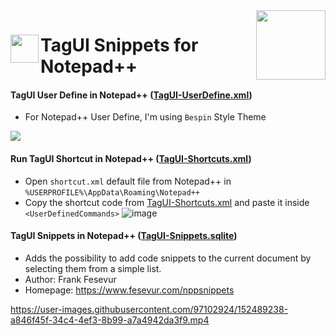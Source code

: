 <img src="https://1.tilyanpristka.id/images/tP-logo-rounded.png" height="111" align="right">

# <img src="https://1.tilyanpristka.id/images/tagui.png" height="45" align="left"> TagUI Snippets for Notepad++

#### TagUI User Define in Notepad++ ([TagUI-UserDefine.xml](https://raw.githubusercontent.com/tilyanPristka/TagUI-Snippets-for-NotepadPP/main/TagUI-UserDefine.xml))
- For Notepad++ User Define, I'm using `Bespin` Style Theme
<img src="https://user-images.githubusercontent.com/97102924/152540809-af1228f9-f6a6-4ec2-8c11-1535e3b648c0.png">

#### Run TagUI Shortcut in Notepad++ ([TagUI-Shortcuts.xml](https://raw.githubusercontent.com/tilyanPristka/TagUI-Snippets-for-NotepadPP/main/TagUI-Shortcuts.xml))
- Open `shortcut.xml` default file from Notepad++ in `%USERPROFILE%\AppData\Roaming\Notepad++`
- Copy the shortcut code from [TagUI-Shortcuts.xml](https://raw.githubusercontent.com/tilyanPristka/TagUI-Snippets-for-NotepadPP/main/TagUI-Shortcuts.xml) and paste it inside `<UserDefinedCommands>`
![image](https://user-images.githubusercontent.com/97102924/152634586-2218c45a-fae8-4aaa-9c21-aba776199092.png)


#### TagUI Snippets in Notepad++ ([TagUI-Snippets.sqlite](https://raw.githubusercontent.com/tilyanPristka/TagUI-Snippets-for-NotepadPP/main/TagUI-Snippets.sqlite))
- Adds the possibility to add code snippets to the current document by selecting them from a simple list.
- Author: Frank Fesevur
- Homepage: https://www.fesevur.com/nppsnippets

https://user-images.githubusercontent.com/97102924/152489238-a846f45f-34c4-4ef3-8b99-a7a4942da3f9.mp4

